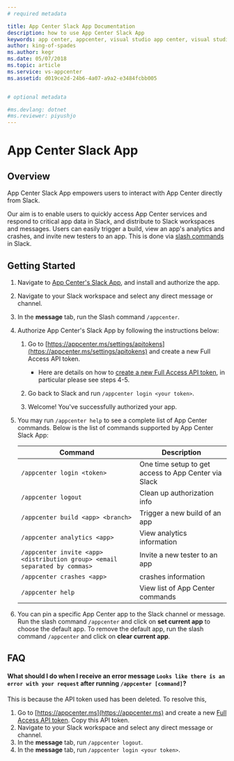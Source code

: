 ```yaml
---
# required metadata

title: App Center Slack App Documentation
description: how to use App Center Slack App
keywords: app center, appcenter, visual studio app center, visual studio appcenter, slack app, slackbot, slack bot, documentation, integration, slack
author: king-of-spades
ms.author: kegr
ms.date: 05/07/2018
ms.topic: article
ms.service: vs-appcenter
ms.assetid: d019ce2d-24b6-4a07-a9a2-e3484fcbb005


# optional metadata

#ms.devlang: dotnet
#ms.reviewer: piyushjo
---
```


# App Center Slack App

## Overview 

App Center Slack App empowers users to interact with App Center directly from Slack. 

Our aim is to enable users to quickly access App Center services and respond to critical app data in Slack, and distribute to Slack workspaces and messages. Users can easily trigger a build, view an app's analytics and crashes, and invite new testers to an app. This is done via [slash commands](https://api.slack.com/slash-commands) in Slack. 


## Getting Started

1. Navigate to [App Center's Slack App](https://slack.com/apps/A5ZK2MYJC), and install and authorize the app.

2. Navigate to your Slack workspace and select any direct message or channel.

3. In the **message** tab, run the Slash command `/appcenter`.

4. Authorize App Center's Slack App by following the instructions below:

   1. Go to [https://appcenter.ms/settings/apitokens](https://appcenter.ms/settings/apitokens) and create a new Full Access API token.
      - Here are details on how to [create a new Full Access API token](~/api-docs/index.md), in particular please see steps 4-5.

   2. Go back to Slack and run `/appcenter login <your token>`.
   3. Welcome! You've successfully authorized your app.

5. You may run `/appcenter help` to see a complete list of App Center commands. Below is the list of commands supported by App Center Slack App:


   |                                  Command                                   |                     Description                      |
   |----------------------------------------------------------------------------|------------------------------------------------------|
   |                         `/appcenter login <token>`                         | One time setup to get access to App Center via Slack |
   |                            `/appcenter logout`                             |             Clean up authorization info              |
   |                     `/appcenter build <app> <branch>`                      |            Trigger a new build of an app             |
   |                        `/appcenter analytics <app>`                        |              View analytics information              |
   | `/appcenter invite <app> <distribution group> <email separated by commas>` |            Invite a new tester to an app             |
   |                         `/appcenter crashes <app>`                         |                 crashes information                  |
   |                             `/appcenter help`                              |           View list of App Center commands           |


6. You can pin a specific App Center app to the Slack channel or message. Run the slash command `/appcenter` and click on **set current app** to choose the default app. To remove the default app, run the slash command `/appcenter` and click on **clear current app**.  

## FAQ

#### What should I do when I receive an error message `Looks like there is an error with your request` after running `/appcenter [command]`?

This is because the API token used has been deleted. To resolve this,

1. Go to [https://appcenter.ms](https://appcenter.ms) and create a new [Full Access API token](~/api-docs/index.md). Copy this API token.
2. Navigate to your Slack workspace and select any direct message or channel.
3. In the **message** tab, run `/appcenter logout`.
4. In the **message** tab, run `/appcenter login <your token>`.
